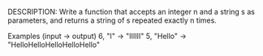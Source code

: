 DESCRIPTION:
Write a function that accepts an integer n and a string s as parameters, and returns a string of s repeated exactly n times.

Examples (input -> output)
6, "I"     -> "IIIIII"
5, "Hello" -> "HelloHelloHelloHelloHello"